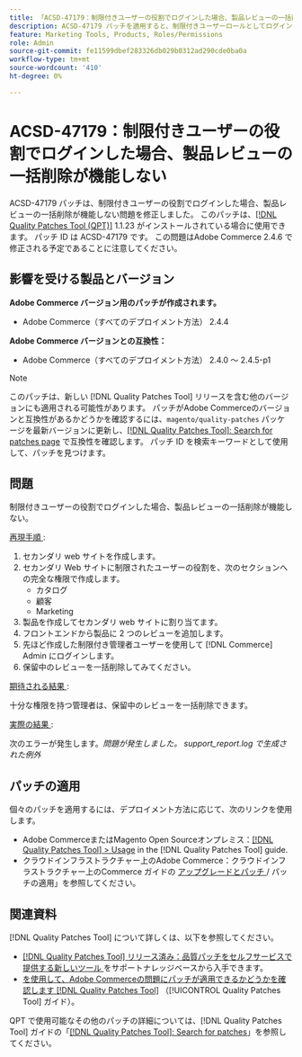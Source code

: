 ```yaml
---
title: 「ACSD-47179：制限付きユーザーの役割でログインした場合、製品レビューの一括削除が機能しない」
description: ACSD-47179 パッチを適用すると、制限付きユーザーロールとしてログインした際に商品レビューの一括削除が機能しないAdobe Commerceの問題を修正できます。
feature: Marketing Tools, Products, Roles/Permissions
role: Admin
source-git-commit: fe11599dbef283326db029b0312ad290cde0ba0a
workflow-type: tm+mt
source-wordcount: '410'
ht-degree: 0%

---
```


# ACSD-47179：制限付きユーザーの役割でログインした場合、製品レビューの一括削除が機能しない

ACSD-47179 パッチは、制限付きユーザーの役割でログインした場合、製品レビューの一括削除が機能しない問題を修正しました。 このパッチは、[[!DNL Quality Patches Tool (QPT)]](https://experienceleague.adobe.com/en/docs/commerce-knowledge-base/kb/announcements/commerce-announcements/magento-quality-patches-released-new-tool-to-self-serve-quality-patches) 1.1.23 がインストールされている場合に使用できます。 パッチ ID は ACSD-47179 です。 この問題はAdobe Commerce 2.4.6 で修正される予定であることに注意してください。

## 影響を受ける製品とバージョン

**Adobe Commerce バージョン用のパッチが作成されます。**

* Adobe Commerce（すべてのデプロイメント方法） 2.4.4

**Adobe Commerce バージョンとの互換性：**

* Adobe Commerce（すべてのデプロイメント方法） 2.4.0 ～ 2.4.5-p1

>[!NOTE]
>
>このパッチは、新しい [!DNL Quality Patches Tool] リリースを含む他のバージョンにも適用される可能性があります。 パッチがAdobe Commerceのバージョンと互換性があるかどうかを確認するには、`magento/quality-patches` パッケージを最新バージョンに更新し、[[!DNL Quality Patches Tool]: Search for patches page](https://experienceleague.adobe.com/tools/commerce-quality-patches/index.html) で互換性を確認します。 パッチ ID を検索キーワードとして使用して、パッチを見つけます。

## 問題

制限付きユーザーの役割でログインした場合、製品レビューの一括削除が機能しない。

<u> 再現手順 </u>:

1. セカンダリ web サイトを作成します。
1. セカンダリ Web サイトに制限されたユーザーの役割を、次のセクションへの完全な権限で作成します。
   * カタログ
   * 顧客
   * Marketing
1. 製品を作成してセカンダリ web サイトに割り当てます。
1. フロントエンドから製品に 2 つのレビューを追加します。
1. 先ほど作成した制限付き管理者ユーザーを使用して [!DNL Commerce] Admin にログインします。
1. 保留中のレビューを一括削除してみてください。

<u> 期待される結果 </u>:

十分な権限を持つ管理者は、保留中のレビューを一括削除できます。

<u> 実際の結果 </u>:

次のエラーが発生します。_問題が発生しました。 support_report.log で生成された例外_

## パッチの適用

個々のパッチを適用するには、デプロイメント方法に応じて、次のリンクを使用します。

* Adobe CommerceまたはMagento Open Sourceオンプレミス：[[!DNL Quality Patches Tool] > Usage](/help/tools/quality-patches-tool/usage.md) in the [!DNL Quality Patches Tool] guide.
* クラウドインフラストラクチャー上のAdobe Commerce：クラウドインフラストラクチャー上のCommerce ガイドの [ アップグレードとパッチ ](https://experienceleague.adobe.com/docs/commerce-cloud-service/user-guide/develop/upgrade/apply-patches.html)/ パッチの適用」を参照してください。

## 関連資料

[!DNL Quality Patches Tool] について詳しくは、以下を参照してください。

* [[!DNL Quality Patches Tool]  リリース済み：品質パッチをセルフサービスで提供する新しいツール ](https://experienceleague.adobe.com/en/docs/commerce-knowledge-base/kb/announcements/commerce-announcements/magento-quality-patches-released-new-tool-to-self-serve-quality-patches) をサポートナレッジベースから入手できます。
* [ を使用して、Adobe Commerceの問題にパッチが適用できるかどうかを確認します  [!DNL Quality Patches Tool]](/help/tools/quality-patches-tool/patches-available-in-qpt/check-patch-for-magento-issue-with-magento-quality-patches.md) （[!UICONTROL Quality Patches Tool] ガイド）。


QPT で使用可能なその他のパッチの詳細については、[!DNL Quality Patches Tool] ガイドの「[[!DNL Quality Patches Tool]: Search for patches](https://experienceleague.adobe.com/tools/commerce-quality-patches/index.html)」を参照してください。
